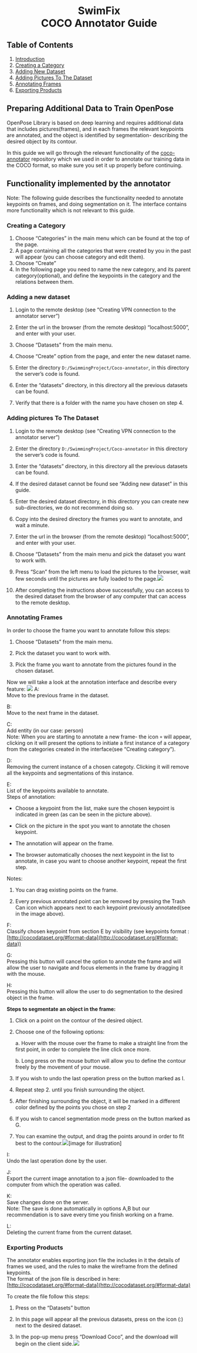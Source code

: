 # <center> SwimFix<br>COCO Annotator Guide </center>

## Table of Contents
1. [Introduction](#preparing-additional-data-to-train-openpose)
2. [Creating a Category](#creating-a-category)
3. [Adding New Dataset](#adding-new-dataset)
4. [Adding Pictures To The Dataset](#adding-pictures-to-the-dataset)
5. [Annotating Frames](#annotating-frames)
6. [Exporting Products](#exporting-products)

## Preparing Additional Data to Train OpenPose

OpenPose Library is based on deep learning and requires additional data that includes pictures(frames), and in each frames the relevant keypoints are annotated, and the object is identified by segmentation- describing the desired object by its contour.

In this guide we will go through the relevant functionality of the [coco-annotator](https://github.com/jsbroks/coco-annotator) repository which we used in order to annotate our training data in the COCO format, so make sure you set it up properly before continuing.


## Functionality implemented by the annotator
Note: The following guide describes the functionality needed to annotate keypoints on frames, and doing segmentation on it. The interface contains more functionality which is not relevant to this guide.
### Creating a Category
1.  Choose “Categories” in the main menu which can be found at the top of the page.
2.  A page containing all the categories that were created by you in the past will appear (you can choose category and edit them).
3.  Choose “Create”
4.  In the following page you need to name the new category, and its parent category(optional), and define the keypoints in the category and the relations between them.
### Adding a new dataset
1.  Login to the remote desktop (see “Creating VPN connection to the annotator server”)
    
2.  Enter the url in the browser (from the remote desktop) “localhost:5000”, and enter with your user.
    
3.  Choose “Datasets” from the main menu.
    
4.  Choose “Create” option from the page, and enter the new dataset name.
    
5.  Enter the directory `D:/SwimmingProject/Coco-annotator`, in this directory the server’s code is found.
    
6.  Enter the “datasets” directory, in this directory all the previous datasets can be found.
    
7.  Verify that there is a folder with the name you have chosen on step 4.
### Adding pictures To The Dataset
1.  Login to the remote desktop (see “Creating VPN connection to the annotator server”)
    
2.  Enter the directory `D:/SwimmingProject/Coco-annotator` in this directory the server’s code is found.
    
3.  Enter the “datasets” directory, in this directory all the previous datasets can be found.
    
4.  If the desired dataset cannot be found see “Adding new dataset” in this guide.
    
5.  Enter the desired dataset directory, in this directory you can create new sub-directories, we do not recommend doing so.
    
6.  Copy into the desired directory the frames you want to annotate, and wait a minute.
    
7.  Enter the url in the browser (from the remote desktop) “localhost:5000”, and enter with your user.
    
8.  Choose “Datasets” from the main menu and pick the dataset you want to work with.
    
9.  Press “Scan” from the left menu to load the pictures to the browser, wait few seconds until the pictures are fully loaded to the page.**![](https://lh4.googleusercontent.com/f2jqXCnJwT2-Czv-Y_dUp6crpBGvKhPYPX3641eLDUrmUJnrqGVk2_k9N6UEADZKvoNydDqfT4ycruWC_H1gRUsPQzaMAnJMnGV4ES8AESBv3UK60K2LbIcMKjl5i7CzaXnknwXb)**
10. After completing the instructions above successfully, you can access to the desired dataset from the browser of any computer that can access to the remote desktop.
### Annotating Frames
In order to choose the frame you want to annotate follow this steps:

1.  Choose “Datasets” from the main menu.
    
2.  Pick the dataset you want to work with.
    
3.  Pick the frame you want to annotate from the pictures found in the chosen dataset.

Now we will take a look at the annotation interface and describe every feature: 
**![](https://lh5.googleusercontent.com/b9-HUoZ6pItpJqCSNyXC2zotcZWcCrMQcNZrows1VVdTwDKVwlQPggftvITbML2gdUcvJGIckRG2cvuYRwgUHtuqZIvgOTgdbuqtYg36Mu77tsp5KL1guPI3_jbPZmHfcO4eDeEP)**
A:  
Move to the previous frame in the dataset.

B:  
Move to the next frame in the dataset.

C:  
Add entity (in our case: person)  
Note: When you are starting to annotate a new frame- the icon `+` will appear, clicking on it will present the options to initiate a first instance of a category from the categories created in the interface(see “Creating category”).

D:  
Removing the current instance of a chosen categoty. Clicking it will remove all the keypoints and segmentations of this instance.

E:  
List of the keypoints available to annotate.  
Steps of annotation:
-   Choose a keypoint from the list, make sure the chosen keypoint is indicated in green (as can be seen in the picture above).
    
-   Click on the picture in the spot you want to annotate the chosen keypoint.
    
-   The annotation will appear on the frame.
    
-   The browser automatically chooses the next keypoint in the list to annotate, in case you want to choose another keypoint, repeat the first step.
    

Notes:

1.  You can drag existing points on the frame.
    
2.  Every previous annotated point can be removed by pressing the Trash Can icon which appears next to each keypoint previously annotated(see in the image above).

F:  
Classify chosen keypoint from section E by visibility (see keypoints format :[http://cocodataset.org/#format-data](http://cocodataset.org/#format-data))

G:  
Pressing this button will cancel the option to annotate the frame and will allow the user to navigate and focus elements in the frame by dragging it with the mouse.

H:  
Pressing this button will allow the user to do segmentation to the desired object in the frame.  

**Steps to segmentate an object in the frame:**

1.  Click on a point on the contour of the desired object.
    
2.  Choose one of the following options:
   
	a.  Hover with the mouse over the frame to make a straight line from the first point, in order to complete the line click once more.
    
	b.  Long press on the mouse button will allow you to define the contour freely by the movement of your mouse.
3.  If you wish to undo the last operation press on the button marked as I.
    
4.  Repeat step 2. until you finish surrounding the object.
    
5.  After finishing surrounding the object, it will be marked in a different color defined by the points you chose on step 2
    
6.  If you wish to cancel segmentation mode press on the button marked as G.
    
7.  You can examine the output, and drag the points around in order to fit best to the contour.**![](https://lh3.googleusercontent.com/12jgqns0EVQFjsrveAhLdXRnW8faBu6ePCiwJhueeCftFHiLhGHXUXLAkk6kihqyepSdVBE65HHTxYYncECRnBF1vttkKfZ0jKzM7HitOQs92t6BxrKfNJn1Zo0PsHaBoxcGXBQ8)**[image for illustration]

I:  
Undo the last operation done by the user.

J:  
Export the current image annotation to a json file- downloaded to the computer from which the operation was called.

K:  
Save changes done on the server.  
Note: The save is done automatically in options A,B but our recommendation is to save every time you finish working on a frame.

L:  
Deleting the current frame from the current dataset.
### Exporting Products
The annotator enables exporting json file the includes in it the details of frames we used, and the rules to make the wireframe from the defined keypoints.  
The format of the json file is described in here: [http://cocodataset.org/#format-data](http://cocodataset.org/#format-data)

To create the file follow this steps:

1.  Press on the “Datasets” button
    
2.  In this page will appear all the previous datasets, press on the icon (:) next to the desired dataset.
    
3.  In the pop-up menu press “Download Coco”, and the download will begin on the client side.**![](https://lh4.googleusercontent.com/9iNRgSxOWHG1GAz06kKHDC80soyh9TQsxoQ2WIUfWk1sPlrLVc2_BaXEzfDo52DCTOL7jXZY1NHQT0jIqxKs72c7T1N-MvyMXfBJmQNDPzk3flM6XWhrFNkNFd-HzMZE02SYnCLI)**
<!--stackedit_data:
eyJoaXN0b3J5IjpbLTExNTI3OTU4NCwtOTkwNzQ0MzQ1XX0=
-->